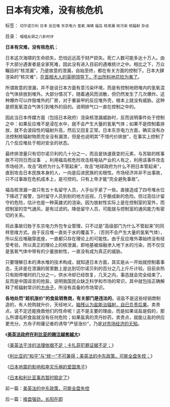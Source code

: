# 日本有灾难，没有核危机

标签： `切尔诺贝利` `日本` `反应堆` `东京电力` `氢氧` `海啸` `福岛` `核泄漏` `核污染` `核辐射` `杂谈` 

目录： `唱唱反调之八卦时评`

**日本有灾难，没有核危机**；

日本这次海啸的生命损失，恐怕远远高于财产损失。死亡人数可能多达十万人。由于大部分遇害者是全家死难，因此没有进入目前的遇难统计之中。相比之下，万众瞩目的“核泄漏”，乃是故意的泄漏，自始至终，都在有关方面的控制下。日本大肆渲染的“核灾难”，[在首相大人的英明领导下，不出所料地花险为夷了](../../../2011/3/18/美国和日本的政治精明鬼；周一可能跳水；.md)。

所谓故意的泄漏，并不是说日本方面有意污染环境，而是有控制地把堆内的氢氧混合气体排放到堆外。大部分情况下，随着通风而消散，但仍然发生了几次爆炸。这种爆炸可以炸毁堆外的厂房，对于重装甲的反应堆外壳，根本上就没有威胁。这种是把氢氧混合气体引到堆外的目的。说明排气口一直在控制之中的。

因此当日本传媒方面（包括日本政府）渲染核泄漏威胁时，反而说明事件处于控制之中：如果反应堆不是浸在水中，就不会产生大量的氢氧气体；如果不是控制着排放，就不会波段性的辐射升高，然后又回复正常。日本东京电力方面，确实没有办法控制核辐射物质完全没有漏泄，但是也说明其“不惜代价排放”，在事实上控制了几个反应堆处于相对安全的状态。

最终排泄量只有切尔诺贝利的几十分之一，而且是快速衰变的元素，与苏联的核事故不可同日而议事　。利用福岛核危险攻击核电站产业的人有之，利用该事件攻击市场经济，攻击“政府为什么不管起来”，攻击“地球政府为什么不把日本管起来”，直到攻击日本民族本身的人，一向是后进民族的劣根性。市场经济并非不出事故，只不过事故在危机成本上，是可控的。只有上帝才能“完全避免事故”。

福岛核泄漏一直只有五十名留守人员，人手似乎紧了一些。直接造成了四号堆水位下降迟了报警，当时留守人员到别的地方巡视，几乎酿成新的危险。但过高估计留守的危险，估计也是一种英雄式的渲染。因为放射性实际上是在控制室的室外，而控制室的空气通风，是有过滤的。降低留守人员，可能就与控制室的通风能力有密切的关系。

将此事故归咎于东京电力外包专业管理，只不过是“高级部门为什么不管起来”的同样思维方式。由于反应堆一直处于水的覆盖下，（否则不会产生大量的氢氧气体），所以反应堆融穿底座，一直都只存在理论上的可能性。由于反应堆外罩始终没有经受考验，所以真正的理论上的核泄漏，即地基被熔融渗入地下水的污染，而不仅仅是氢氧气体中带有的少量放射性，一直没有成为真正的威胁。

只要理解日本的沸水堆的技术构成，就知道日本方面，其实是从一开始就控制着事态，无非是在泄漏的居里数上是达到切尔诺贝利的百分之几上斤斤计较。目前余热只有刚停堆时的几分之一。供水冷却已经恢复，几天之内，事态就会完全结束了。反而是中国谣言的抢盐，说明我国民众缺乏科学和市场的常识，其中就包括正确解释了核辐射常识的[方舟子](../../../2010/9/29/方舟子理性主义和权位崇拜的正确性和肖传国的冤屈.md)，所没有具备的市场常识。

**各地处罚“趁机涨价”的食盐销售商，有关部门是违法的**。谣盐不是这些经销商制造的，有人抢购就升价，天经地义。[脑残认为盐能治辐射，自已负责后果](../../../2011/3/2/什么是真相？预测未来对不对？.md)。卖贵点，说不定还能挽救他们的性命呢！这不是主要的理由，而是如果谣盐是假的，那么所谓屯积食盐就没有任何危险；如果盐真的灵丹妙药，卖贵点，就能让盐的供应更充分。方舟子附庸记者的诱导“严惩涨价”，乃是[对市场经济的无知](../../../2008/6/1/灾区物资涨价是救灾必须！社会保障是政府的责任.md)。

《**[美英法政府在利比亚的赌注越套越大](../../../2011/3/20/美英法政府在利比亚的赌注越套越大.md)**》

《[美英法干涉的法理依据不足；卡扎菲犯罪证据不足；](../../../2011/3/20/美英法干涉的法理依据不足.md)》

《[利比亚的“和平”与“统一”不可兼得；美英法的中东政策，可能全盘失控；](../../../2011/3/20/美英法的中东政策，可能全盘失控.md)》

《[日本地震的影响和幸灾乐祸的爱国鬼子](../../../2011/3/14/日本地震的影响和幸灾乐祸的爱国鬼子.md)》

《[日本和利比亚事态暂时稳定了](../../../2011/3/17/日本和利比亚快没戏看了.md)》



前一篇：[美英法的中东政策，可能全盘失控](../../../2011/3/20/美英法的中东政策，可能全盘失控.md)

后一篇：[接盘强劲，长阳在即](../../../2011/3/21/接盘强劲，长阳在即.md)